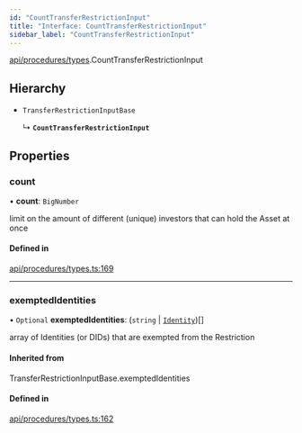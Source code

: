 ```yaml
---
id: "CountTransferRestrictionInput"
title: "Interface: CountTransferRestrictionInput"
sidebar_label: "CountTransferRestrictionInput"
---
```


[api/procedures/types](../../../../../modules/API/Procedures/Types/Types.md).CountTransferRestrictionInput

## Hierarchy

- `TransferRestrictionInputBase`

  ↳ **`CountTransferRestrictionInput`**

## Properties

### count

• **count**: `BigNumber`

limit on the amount of different (unique) investors that can hold the Asset at once

#### Defined in

[api/procedures/types.ts:169](https://github.com/PolymeshAssociation/polymesh-sdk/blob/acc2284c/src/api/procedures/types.ts#L169)

___

### exemptedIdentities

• `Optional` **exemptedIdentities**: (`string` \| [`Identity`](../../../../../classes/API/Entities/Identity/Identity.md))[]

array of Identities (or DIDs) that are exempted from the Restriction

#### Inherited from

TransferRestrictionInputBase.exemptedIdentities

#### Defined in

[api/procedures/types.ts:162](https://github.com/PolymeshAssociation/polymesh-sdk/blob/acc2284c/src/api/procedures/types.ts#L162)
